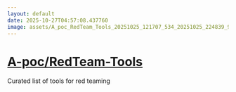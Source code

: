 ```yaml
---
layout: default
date: 2025-10-27T04:57:08.437760
image: assets/A_poc_RedTeam_Tools_20251025_121707_534_20251025_224839_97ba38--20251026T004915562--cropped.png
---
```


# [A-poc/RedTeam-Tools](https://github.com/A-poc/RedTeam-Tools/)

Curated list of tools for red teaming
